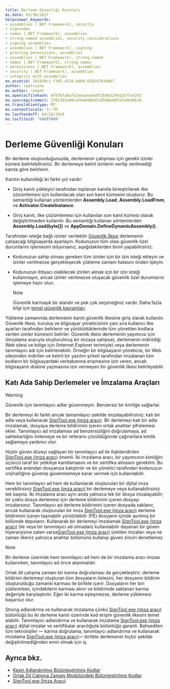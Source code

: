 ```yaml
---
title: Derleme Güvenliği Konuları
ms.date: 03/30/2017
helpviewer_keywords:
- assemblies [.NET Framework], security
- signcodes
- names [.NET Framework], assemblies
- strong-named assemblies, security considerations
- signing assemblies
- assemblies [.NET Framework], signing
- granting permissions, assemblies
- assemblies [.NET Framework], strong-named
- names [.NET Framework], strong names
- permissions [.NET Framework], assemblies
- security [.NET Framework], assemblies
- integrity with assemblies
ms.assetid: 1b5439c1-f3d5-4529-bd69-01814703d067
author: rpetrusha
ms.author: ronpet
ms.openlocfilehash: 0f6f6fa8afe2e4aaea6e9f2b96329542b7fe5292
ms.sourcegitcommit: 2701302a99cafbe0d86d53d540eb0fa7e9b46b36
ms.translationtype: MT
ms.contentlocale: tr-TR
ms.lasthandoff: 04/28/2019
ms.locfileid: "64607688"
---
```

# <a name="assembly-security-considerations"></a>Derleme Güvenliği Konuları
<a name="top"></a> Bir derleme oluşturduğunuzda, derlemenin çalışması için gerekli izinler kümesi belirtebilirsiniz. Bir derlemeye belirli izinlerin verilip verilmediği kanıta göre belirlenir.  
  
 Kanıtın kullanıldığı iki farklı yol vardır:  
  
- Giriş kanıtı yükleyici tarafından toplanan kanıtla birleştirilerek ilke çözümlemesi için kullanılacak olan son kanıt kümesini oluşturur. Bu semantiği kullanan yöntemlerden **Assembly.Load**, **Assembly.LoadFrom**, ve **Activator.CreateInstance**.  
  
- Giriş kanıtı, ilke çözümlemesi için kullanılan son kanıt kümesi olarak değiştirilmeden kullanılır. Bu semantiği kullanan yöntemlerden **Assembly.Load(byte[])** ve **AppDomain.DefineDynamicAssembly()**.  
  
 Tarafından isteğe bağlı izinler verilebilir [Güvenlik İlkesi](../../../docs/framework/misc/code-access-security-basics.md) derlemenin çalışacağı bilgisayarda ayarlayın. Kodunuzun tüm olası güvenlik özel durumlarını işlemesini istiyorsanız, aşağıdakilerden birini yapabilirsiniz:  
  
- Kodunuzun sahip olması gereken tüm izinler için bir izin isteği ekleyin ve izinler verilmezse gerçekleşecek yükleme zamanı hatasını önden işleyin.  
  
- Kodunuzun ihtiyacı olabilecek izinleri almak için bir izin isteği kullanmayın, ancak izinler verilmezse oluşacak güvenlik özel durumlarını işlemeye hazır olun.  
  
    > [!NOTE]
    >  Güvenlik karmaşık bir alandır ve pek çok seçeneğiniz vardır. Daha fazla bilgi için [temel güvenlik kavramları](../../../docs/standard/security/key-security-concepts.md).  
  
 Yükleme zamanında derlemenin kanıtı güvenlik ilkesine giriş olarak kullanılır. Güvenlik ilkesi, kuruluş ve bilgisayar yöneticisinin yanı sıra kullanıcı ilke ayarları tarafından belirlenir ve yürütüldüklerinde tüm yönetilen kodlara verilen izinler kümesini belirler. Güvenlik ilkesi derlemenin yayımcısı için (imzalama aracıyla oluşturulmuş bir imzaya sahipse), derlemenin indirildiği Web sitesi ve bölge için (Internet Explorer terimiyle) veya derlemenin tanımlayıcı adı için belirlenebilir. Örneğin bir bilgisayarın yöneticisi, bir Web sitesinden indirilen ve belirli bir yazılım şirketi tarafından imzalanan tüm kodların bir bilgisayardaki veritabanına erişmesine izin veren, ancak bilgisayarın diskine yazmasına izin vermeyen bir güvenlik ilkesi belirleyebilir.  
  
## <a name="strong-named-assemblies-and-signing-tools"></a>Katı Ada Sahip Derlemeler ve İmzalama Araçları  

 > [!WARNING]
 > Güvenlik için tanımlayıcı adlar güvenmeyin. Benzersiz bir kimliğe sağlarlar.

 Bir derlemeyi iki farklı ancak tamamlayıcı şekilde imzalayabilirsiniz: katı bir adla veya kullanarak [SignTool.exe (imza aracı)](../../../docs/framework/tools/signtool-exe.md). Bir derlemeyi katı bir adla imzalamak, dosyaya derleme bildirimini içeren ortak anahtar şifrelemesi ekler. Tanımlayıcı ad imzalaması ad benzersizliğini doğrulamaya, ad sahtekarlığını önlemeye ve bir referans çözüldüğünde çağıranlara kimlik sağlamaya yardımcı olur.  
  
 Hiçbir güven düzeyi sağlayan bir tanımlayıcı ad ile ilişkilendirilen [SignTool.exe (imza aracı)](../../../docs/framework/tools/signtool-exe.md) önemli. İki imzalama aracı, bir yayımcının kimliğini üçüncü taraf bir yetkiliye kanıtlamasını ve bir sertifika almasını gerektirir. Bu sertifika ardından dosyanıza katıştırılır ve bir yönetici tarafından kodunuzun orijinalliğine güvenip güvenmemeye karar vermek için kullanılabilir.  
  
 Hem bir tanımlayıcı ad hem de kullanılarak oluşturulan bir dijital imza verebilirsiniz [SignTool.exe (imza aracı)](../../../docs/framework/tools/signtool-exe.md) bir derlemeye veya kullanabilirsiniz tek başına. İki imzalama aracı aynı anda yalnızca tek bir dosya imzalayabilir; bir çoklu dosya derlemesi için derleme bildirimini içeren dosyayı imzalarsınız. Tanımlayıcı ad derleme bildirimini içeren dosyada saklanır, ancak kullanarak oluşturulan bir imza [SignTool.exe (imza aracı)](../../../docs/framework/tools/signtool-exe.md) derleme bildirimini içeren taşınabilir yürütülebilir (PE) dosyanın içinde ayrılmış bir bölümde depolanır. Kullanarak bir derlemeyi imzalamak [SignTool.exe (imza aracı)](../../../docs/framework/tools/signtool-exe.md) (ile veya bir tanımlayıcı ad olmadan) kullanılabilir dayanan bir güven hiyerarşisine zaten varsa[SignTool.exe (imza aracı)](../../../docs/framework/tools/signtool-exe.md) üretilen imzaları veya ne zaman ilkeniz yalnızca anahtar bölümünü kullanıp güven zinciri denetlemez.  
  
> [!NOTE]
>  Bir derleme üzerinde hem tanımlayıcı ad hem de bir imzalama aracı imzası kullanırken, tanımlayıcı ad önce atanmalıdır.  
  
 Ortak dil çalışma zamanı bir karma doğrulaması da gerçekleştirir; derleme bildirimi derlemeyi oluşturan tüm dosyaların listesini, her dosyanın bildirim oluşturulduğu zamanki karması ile birlikte içerir. Dosyaların her biri yüklenirken, içindekilerin karması alınır ve bildirimde saklanan karma değeriyle karşılaştırılır. Eğer iki karma eşleşmezse, derleme yüklemesi başarısız olur.  
  
 Strong adlandırma ve kullanarak imzalama çünkü [SignTool.exe (imza aracı)](../../../docs/framework/tools/signtool-exe.md) bütünlüğü bu iki derleme kanıtı üzerinde kod erişim güvenlik ilkesini temel alabilir. Tanımlayıcı adlandırma ve kullanarak imzalama [SignTool.exe (imza aracı)](../../../docs/framework/tools/signtool-exe.md) dijital imzalar ve sertifikalar aracılığıyla bütünlüğü garanti. Bahsedilen tüm teknolojiler — karma doğrulama, tanımlayıcı adlandırma ve kullanarak imzalama [SignTool.exe (imza aracı)](../../../docs/framework/tools/signtool-exe.md)— birlikte derlemenin hiçbir şekilde değiştirilmediğinden emin olmak için iş.  
  
## <a name="see-also"></a>Ayrıca bkz.

- [Kesin Adlandırılmış Bütünleştirilmiş Kodlar](../../../docs/framework/app-domains/strong-named-assemblies.md)
- [Ortak Dil Çalışma Zamanı Modülündeki Bütünleştirilmiş Kodlar](../../../docs/framework/app-domains/assemblies-in-the-common-language-runtime.md)
- [SignTool.exe (İmza Aracı)](../../../docs/framework/tools/signtool-exe.md)
